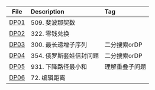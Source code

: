 | File | Description | Tag |
| :----:| :---- | :---- |
| [DP01](./DP01.py) | 509. 斐波那契数 |  |
| [DP02](./DP02.py) | 322. 零钱兑换 |  |
| [DP03](./DP03.py) | 300. 最长递增子序列 | 二分搜索orDP |
| [DP04](./DP04.py) | 354. 俄罗斯套娃信封问题 | 二分搜索orDP |
| [DP05](./DP05.py) | 931. 下降路径最小和 | 理解重叠子问题 |
| [DP06](./DP06.py) | 72. 编辑距离 |  |












